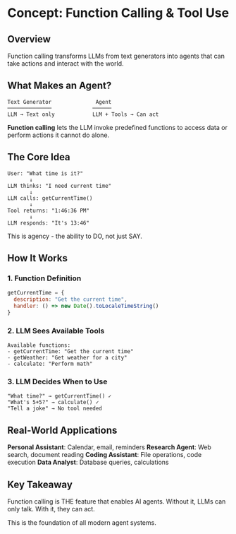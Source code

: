 # Concept: Function Calling & Tool Use

## Overview

Function calling transforms LLMs from text generators into agents that can take actions and interact with the world.

## What Makes an Agent?

```
Text Generator              Agent
──────────────             ──────
LLM → Text only            LLM + Tools → Can act
```

**Function calling** lets the LLM invoke predefined functions to access data or perform actions it cannot do alone.

## The Core Idea

```
User: "What time is it?"
       ↓
LLM thinks: "I need current time"
       ↓  
LLM calls: getCurrentTime()
       ↓
Tool returns: "1:46:36 PM"
       ↓
LLM responds: "It's 13:46"
```

This is agency - the ability to DO, not just SAY.

## How It Works

### 1. Function Definition
```javascript
getCurrentTime = {
  description: "Get the current time",
  handler: () => new Date().toLocaleTimeString()
}
```

### 2. LLM Sees Available Tools
```
Available functions:
- getCurrentTime: "Get the current time"
- getWeather: "Get weather for a city"  
- calculate: "Perform math"
```

### 3. LLM Decides When to Use
```
"What time?" → getCurrentTime() ✓
"What's 5+5?" → calculate() ✓
"Tell a joke" → No tool needed
```

## Real-World Applications

**Personal Assistant**: Calendar, email, reminders
**Research Agent**: Web search, document reading
**Coding Assistant**: File operations, code execution
**Data Analyst**: Database queries, calculations

## Key Takeaway

Function calling is THE feature that enables AI agents. Without it, LLMs can only talk. With it, they can act.

This is the foundation of all modern agent systems.
